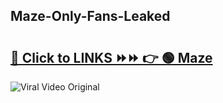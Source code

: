 
 ## Maze-Only-Fans-Leaked

# <h2><a href="https://clipsfans.com/Maze&ref=git">🔗 Click to LINKS ⏩⏩ 👉 🟢 Maze </a></h2>

<a href="https://clipsfans.com/Maze&ref=git" rel="nofollow" data-target="animated-image.originalLink"><img src="https://i.ibb.co.com/xMMVF88/686577567.gif" alt="Viral Video Original" style="max-width: 100%; display: inline-block;" data-target="animated-image.originalImage"></a>
